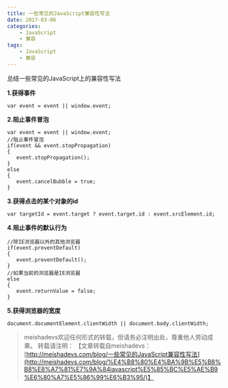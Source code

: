 ```yaml
---
title: 一些常见的JavaScript兼容性写法
date: 2017-03-06
categories:
	- JavaScript
	- 兼容
tags:
    - JavaScript
    - 兼容
---
```


总结一些常见的JavaScript上的兼容性写法
<!--more-->

**1.获得事件**

	var event = event || window.event;

**2.阻止事件冒泡**

	var event = event || window.event;  
	//阻止事件冒泡
	if(event && event.stopPropagation)
	{
	   event.stopPropagation();
	}
	else
	{
	   event.cancelBubble = true;
	}

**3.获得点击的某个对象的id**

	var targetId = event.target ? event.target.id : event.srcElement.id;

**4.阻止事件的默认行为**
	
	//除IE浏览器以外的其他浏览器
	if(event.preventDefault)
	{
	   event.preventDefault();
	}
	//如果当前的浏览器是IE浏览器
	else
	{
	   event.returnValue = false;
	}

**5.获得浏览器的宽度**

	document.documentElement.clientWidth || document.body.clientWidth;

> meishadevs欢迎任何形式的转载，但请务必注明出处，尊重他人劳动成果。
转载请注明： 【文章转载自meishadevs：[http://meishadevs.com/blog/一些常见的JavaScript兼容性写法](http://meishadevs.com/blog/%E4%B8%80%E4%BA%9B%E5%B8%B8%E8%A7%81%E7%9A%84javascript%E5%85%BC%E5%AE%B9%E6%80%A7%E5%86%99%E6%B3%95/)】